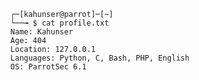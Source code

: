 <!--
- 👋 Hi, I’m @Kahunser
- 👀 I’m interested in Offensive Security, Hacking, Pentesting, CTFs.
- 🌱 I’m currently learning Hacking.
- 💞️ I’m looking to collaborate on CTFs
- 📫 How to reach me:
      - Twitter (X): @Kahunser
      - kahunser@proton.me
- 😄 Pronouns: Nigga
- ⚡ Fun fact: Im white
-->

      ┌─[kahunser@parrot]─[~]
      └──╼ $ cat profile.txt
      Name: Kahunser
      Age: 404
      Location: 127.0.0.1
      Languages: Python, C, Bash, PHP, English
      OS: ParrotSec 6.1


<!--
Kahunser/Kahunser is a ✨ special ✨ repository because its `README.md` (this file) appears on your GitHub profile.
You can click the Preview link to take a look at your changes.
-->
